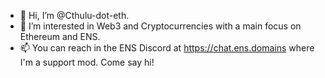 - 👋 Hi, I’m @Cthulu-dot-eth.
- 👀 I’m interested in Web3 and Cryptocurrencies with a main focus on Ethereum and ENS.
- 📫 You can reach in the ENS Discord at https://chat.ens.domains where I'm a support mod. Come say hi!

<!---
Cthulu-dot-eth/Cthulu-dot-eth is a ✨ special ✨ repository because its `README.md` (this file) appears on your GitHub profile.
You can click the Preview link to take a look at your changes.
--->
